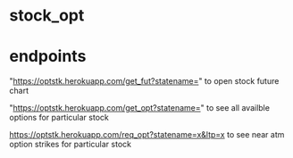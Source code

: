 # stock_opt

# endpoints

"https://optstk.herokuapp.com/get_fut?statename="
to open stock future chart

"https://optstk.herokuapp.com/get_opt?statename="
to see all availble options for particular stock

https://optstk.herokuapp.com/req_opt?statename=x&ltp=x
to see near atm option strikes for particular stock
